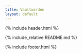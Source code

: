 ```yaml
---
title: Vaultwarden
layout: default
---
```


{% include header.html %}

{% include_relative README.md %}

{% include footer.html %}
